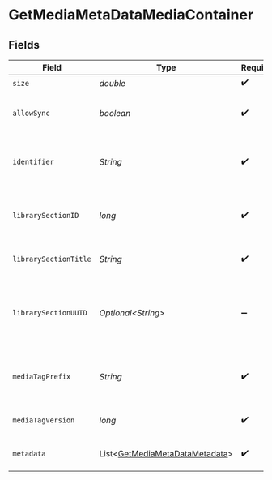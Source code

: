 # GetMediaMetaDataMediaContainer


## Fields

| Field                                                                                  | Type                                                                                   | Required                                                                               | Description                                                                            | Example                                                                                |
| -------------------------------------------------------------------------------------- | -------------------------------------------------------------------------------------- | -------------------------------------------------------------------------------------- | -------------------------------------------------------------------------------------- | -------------------------------------------------------------------------------------- |
| `size`                                                                                 | *double*                                                                               | :heavy_check_mark:                                                                     | N/A                                                                                    | 50                                                                                     |
| `allowSync`                                                                            | *boolean*                                                                              | :heavy_check_mark:                                                                     | Indicates whether syncing is allowed.                                                  | false                                                                                  |
| `identifier`                                                                           | *String*                                                                               | :heavy_check_mark:                                                                     | An plugin identifier for the media container.                                          | com.plexapp.plugins.library                                                            |
| `librarySectionID`                                                                     | *long*                                                                                 | :heavy_check_mark:                                                                     | The unique identifier for the library section.                                         | 2                                                                                      |
| `librarySectionTitle`                                                                  | *String*                                                                               | :heavy_check_mark:                                                                     | The title of the library section.                                                      | TV Series                                                                              |
| `librarySectionUUID`                                                                   | *Optional\<String>*                                                                    | :heavy_minus_sign:                                                                     | The universally unique identifier for the library section.                             | e69655a2-ef48-4aba-bb19-0cc34d1e7d36                                                   |
| `mediaTagPrefix`                                                                       | *String*                                                                               | :heavy_check_mark:                                                                     | The prefix used for media tag resource paths.                                          | /system/bundle/media/flags/                                                            |
| `mediaTagVersion`                                                                      | *long*                                                                                 | :heavy_check_mark:                                                                     | The version number for media tags.                                                     | 1734362201                                                                             |
| `metadata`                                                                             | List\<[GetMediaMetaDataMetadata](../../models/operations/GetMediaMetaDataMetadata.md)> | :heavy_check_mark:                                                                     | An array of metadata items.                                                            |                                                                                        |